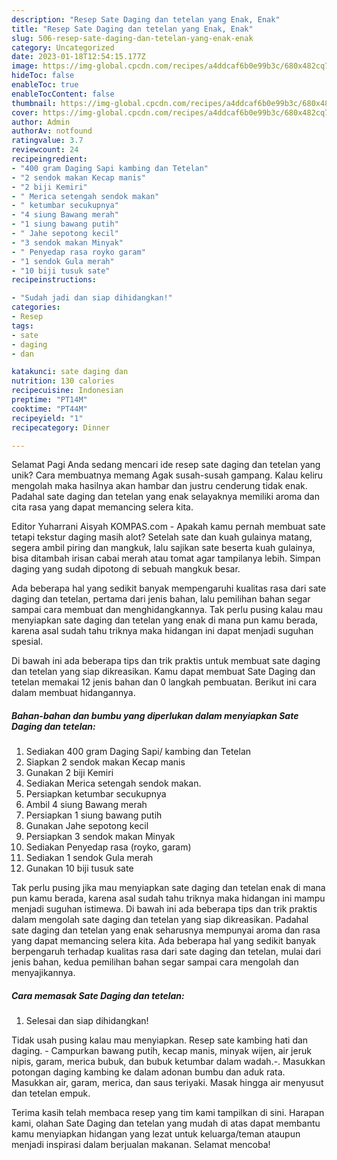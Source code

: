 ```yaml
---
description: "Resep Sate Daging dan tetelan yang Enak, Enak"
title: "Resep Sate Daging dan tetelan yang Enak, Enak"
slug: 506-resep-sate-daging-dan-tetelan-yang-enak-enak
category: Uncategorized
date: 2023-01-18T12:54:15.177Z
image: https://img-global.cpcdn.com/recipes/a4ddcaf6b0e99b3c/680x482cq70/sate-daging-dan-tetelan-foto-resep-utama.jpg
hideToc: false
enableToc: true
enableTocContent: false
thumbnail: https://img-global.cpcdn.com/recipes/a4ddcaf6b0e99b3c/680x482cq70/sate-daging-dan-tetelan-foto-resep-utama.jpg
cover: https://img-global.cpcdn.com/recipes/a4ddcaf6b0e99b3c/680x482cq70/sate-daging-dan-tetelan-foto-resep-utama.jpg
author: Admin
authorAv: notfound
ratingvalue: 3.7
reviewcount: 24
recipeingredient:
- "400 gram Daging Sapi kambing dan Tetelan"
- "2 sendok makan Kecap manis"
- "2 biji Kemiri"
- " Merica setengah sendok makan"
- " ketumbar secukupnya"
- "4 siung Bawang merah"
- "1 siung bawang putih"
- " Jahe sepotong kecil"
- "3 sendok makan Minyak"
- " Penyedap rasa royko garam"
- "1 sendok Gula merah"
- "10 biji tusuk sate"
recipeinstructions:

- "Sudah jadi dan siap dihidangkan!"
categories:
- Resep
tags:
- sate
- daging
- dan

katakunci: sate daging dan 
nutrition: 130 calories
recipecuisine: Indonesian
preptime: "PT14M"
cooktime: "PT44M"
recipeyield: "1"
recipecategory: Dinner

---
```



Selamat Pagi Anda sedang mencari ide resep sate daging dan tetelan yang unik? Cara membuatnya memang Agak susah-susah gampang. Kalau keliru mengolah maka hasilnya akan hambar dan justru cenderung tidak enak. Padahal sate daging dan tetelan yang enak selayaknya memiliki aroma dan cita rasa yang dapat memancing selera kita.


Editor Yuharrani Aisyah KOMPAS.com - Apakah kamu pernah membuat sate tetapi tekstur daging masih alot? Setelah sate dan kuah gulainya matang, segera ambil piring dan mangkuk, lalu sajikan sate beserta kuah gulainya, bisa ditambah irisan cabai merah atau tomat agar tampilanya lebih. Simpan daging yang sudah dipotong di sebuah mangkuk besar.

Ada beberapa hal yang sedikit banyak mempengaruhi kualitas rasa dari sate daging dan tetelan, pertama dari jenis bahan, lalu pemilihan bahan segar sampai cara membuat dan menghidangkannya. Tak perlu pusing kalau mau menyiapkan sate daging dan tetelan yang enak di mana pun kamu berada, karena asal sudah tahu triknya maka hidangan ini dapat menjadi suguhan spesial.


Di bawah ini ada beberapa tips dan trik praktis untuk membuat sate daging dan tetelan yang siap dikreasikan. Kamu dapat membuat Sate Daging dan tetelan memakai 12 jenis bahan dan 0 langkah pembuatan. Berikut ini cara dalam membuat hidangannya.

<!--inarticleads1-->

##### Bahan-bahan dan bumbu yang diperlukan dalam menyiapkan Sate Daging dan tetelan:

1. Sediakan 400 gram Daging Sapi/ kambing dan Tetelan
1. Siapkan 2 sendok makan Kecap manis
1. Gunakan 2 biji Kemiri
1. Sediakan  Merica setengah sendok makan.
1. Persiapkan  ketumbar secukupnya
1. Ambil 4 siung Bawang merah
1. Persiapkan 1 siung bawang putih
1. Gunakan  Jahe sepotong kecil
1. Persiapkan 3 sendok makan Minyak
1. Sediakan  Penyedap rasa (royko, garam)
1. Sediakan 1 sendok Gula merah
1. Gunakan 10 biji tusuk sate


Tak perlu pusing jika mau menyiapkan sate daging dan tetelan enak di mana pun kamu berada, karena asal sudah tahu triknya maka hidangan ini mampu menjadi suguhan istimewa. Di bawah ini ada beberapa tips dan trik praktis dalam mengolah sate daging dan tetelan yang siap dikreasikan. Padahal sate daging dan tetelan yang enak seharusnya mempunyai aroma dan rasa yang dapat memancing selera kita. Ada beberapa hal yang sedikit banyak berpengaruh terhadap kualitas rasa dari sate daging dan tetelan, mulai dari jenis bahan, kedua pemilihan bahan segar sampai cara mengolah dan menyajikannya. 

<!--inarticleads2-->

##### Cara memasak Sate Daging dan tetelan:


1. Selesai dan siap dihidangkan!

Tidak usah pusing kalau mau menyiapkan. Resep sate kambing hati dan daging. - Campurkan bawang putih, kecap manis, minyak wijen, air jeruk nipis, garam, merica bubuk, dan bubuk ketumbar dalam wadah.-. Masukkan potongan daging kambing ke dalam adonan bumbu dan aduk rata. Masukkan air, garam, merica, dan saus teriyaki. Masak hingga air menyusut dan tetelan empuk. 

Terima kasih telah membaca resep yang tim kami tampilkan di sini. Harapan kami, olahan Sate Daging dan tetelan yang mudah di atas dapat membantu kamu menyiapkan hidangan yang lezat untuk keluarga/teman ataupun menjadi inspirasi dalam berjualan makanan. Selamat mencoba!
